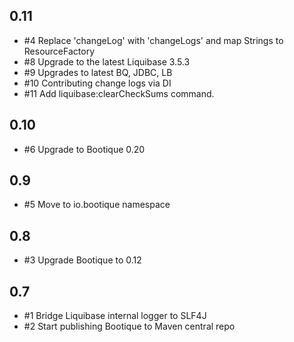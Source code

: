 ## 0.11

* #4 Replace 'changeLog' with 'changeLogs' and map Strings to ResourceFactory
* #8 Upgrade to the latest Liquibase 3.5.3
* #9 Upgrades to latest BQ, JDBC, LB
* #10 Contributing change logs via DI
* #11 Add liquibase:clearCheckSums command.

## 0.10

* #6  Upgrade to Bootique 0.20

## 0.9

* #5 Move to io.bootique namespace

## 0.8

* #3 Upgrade Bootique to 0.12

## 0.7

* #1 Bridge Liquibase internal logger to SLF4J
* #2 Start publishing Bootique to Maven central repo
